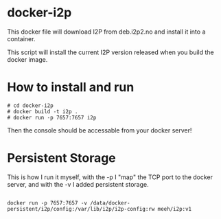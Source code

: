 docker-i2p
===========

This docker file will download I2P from deb.i2p2.no and install it into a container.

This script will install the current I2P version released when you build the docker image.

How to install and run
=======================

```
# cd docker-i2p
# docker build -t i2p .
# docker run -p 7657:7657 i2p
```

Then the console should be accessable from your docker server!

Persistent Storage
===================

This is how I run it myself, with the -p I "map" the TCP port to the docker server, and with the 
-v I added persistent storage.


```

docker run -p 7657:7657 -v /data/docker-persistent/i2p/config:/var/lib/i2p/i2p-config:rw meeh/i2p:v1

```


